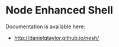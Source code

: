 Node Enhanced Shell
===================
Documentation is available here:

 * http://danielgtaylor.github.io/nesh/
